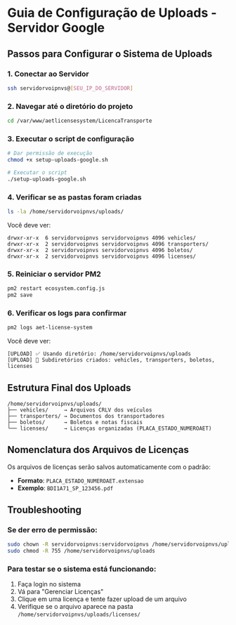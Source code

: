 # Guia de Configuração de Uploads - Servidor Google

## Passos para Configurar o Sistema de Uploads

### 1. Conectar ao Servidor
```bash
ssh servidorvoipnvs@[SEU_IP_DO_SERVIDOR]
```

### 2. Navegar até o diretório do projeto
```bash
cd /var/www/aetlicensesystem/LicencaTransporte
```

### 3. Executar o script de configuração
```bash
# Dar permissão de execução
chmod +x setup-uploads-google.sh

# Executar o script
./setup-uploads-google.sh
```

### 4. Verificar se as pastas foram criadas
```bash
ls -la /home/servidorvoipnvs/uploads/
```

Você deve ver:
```
drwxr-xr-x  6 servidorvoipnvs servidorvoipnvs 4096 vehicles/
drwxr-xr-x  2 servidorvoipnvs servidorvoipnvs 4096 transporters/
drwxr-xr-x  2 servidorvoipnvs servidorvoipnvs 4096 boletos/
drwxr-xr-x  2 servidorvoipnvs servidorvoipnvs 4096 licenses/
```

### 5. Reiniciar o servidor PM2
```bash
pm2 restart ecosystem.config.js
pm2 save
```

### 6. Verificar os logs para confirmar
```bash
pm2 logs aet-license-system
```

Você deve ver:
```
[UPLOAD] ✅ Usando diretório: /home/servidorvoipnvs/uploads
[UPLOAD] 📁 Subdiretórios criados: vehicles, transporters, boletos, licenses
```

## Estrutura Final dos Uploads

```
/home/servidorvoipnvs/uploads/
├── vehicles/     → Arquivos CRLV dos veículos
├── transporters/ → Documentos dos transportadores  
├── boletos/      → Boletos e notas fiscais
└── licenses/     → Licenças organizadas (PLACA_ESTADO_NUMEROAET)
```

## Nomenclatura dos Arquivos de Licenças

Os arquivos de licenças serão salvos automaticamente com o padrão:
- **Formato**: `PLACA_ESTADO_NUMEROAET.extensao`
- **Exemplo**: `BDI1A71_SP_123456.pdf`

## Troubleshooting

### Se der erro de permissão:
```bash
sudo chown -R servidorvoipnvs:servidorvoipnvs /home/servidorvoipnvs/uploads
sudo chmod -R 755 /home/servidorvoipnvs/uploads
```

### Para testar se o sistema está funcionando:
1. Faça login no sistema
2. Vá para "Gerenciar Licenças" 
3. Clique em uma licença e tente fazer upload de um arquivo
4. Verifique se o arquivo aparece na pasta `/home/servidorvoipnvs/uploads/licenses/`